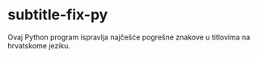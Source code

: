 # subtitle-fix-py
Ovaj Python program ispravlja najčešće pogrešne znakove u titlovima na hrvatskome jeziku. 
